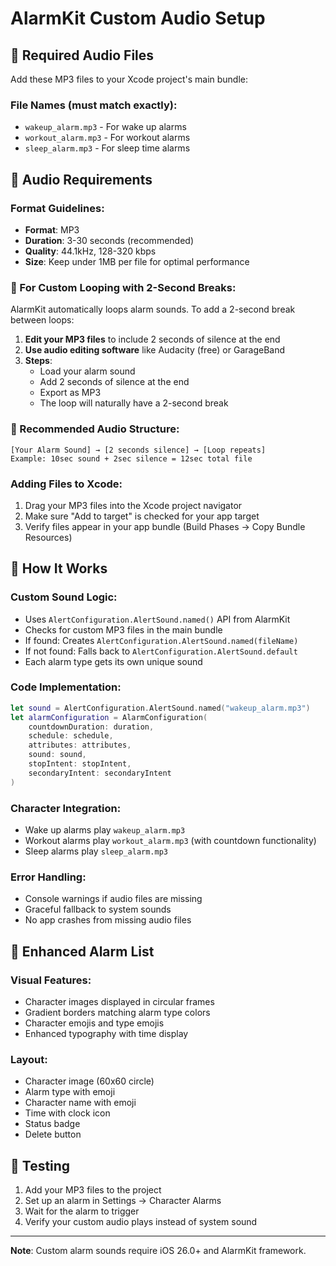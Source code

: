 # AlarmKit Custom Audio Setup

## 📁 Required Audio Files

Add these MP3 files to your Xcode project's main bundle:

### File Names (must match exactly):
- `wakeup_alarm.mp3` - For wake up alarms
- `workout_alarm.mp3` - For workout alarms  
- `sleep_alarm.mp3` - For sleep time alarms

## 🎵 Audio Requirements

### Format Guidelines:
- **Format**: MP3
- **Duration**: 3-30 seconds (recommended)
- **Quality**: 44.1kHz, 128-320 kbps
- **Size**: Keep under 1MB per file for optimal performance

### 🔁 For Custom Looping with 2-Second Breaks:
AlarmKit automatically loops alarm sounds. To add a 2-second break between loops:

1. **Edit your MP3 files** to include 2 seconds of silence at the end
2. **Use audio editing software** like Audacity (free) or GarageBand
3. **Steps**:
   - Load your alarm sound
   - Add 2 seconds of silence at the end
   - Export as MP3
   - The loop will naturally have a 2-second break

### 🎵 Recommended Audio Structure:
```
[Your Alarm Sound] → [2 seconds silence] → [Loop repeats]
Example: 10sec sound + 2sec silence = 12sec total file
```

### Adding Files to Xcode:
1. Drag your MP3 files into the Xcode project navigator
2. Make sure "Add to target" is checked for your app target
3. Verify files appear in your app bundle (Build Phases → Copy Bundle Resources)

## 🔧 How It Works

### Custom Sound Logic:
- Uses `AlertConfiguration.AlertSound.named()` API from AlarmKit
- Checks for custom MP3 files in the main bundle
- If found: Creates `AlertConfiguration.AlertSound.named(fileName)`
- If not found: Falls back to `AlertConfiguration.AlertSound.default`
- Each alarm type gets its own unique sound

### Code Implementation:
```swift
let sound = AlertConfiguration.AlertSound.named("wakeup_alarm.mp3")
let alarmConfiguration = AlarmConfiguration(
    countdownDuration: duration,
    schedule: schedule,
    attributes: attributes,
    sound: sound,
    stopIntent: stopIntent,
    secondaryIntent: secondaryIntent
)
```

### Character Integration:
- Wake up alarms play `wakeup_alarm.mp3`
- Workout alarms play `workout_alarm.mp3` (with countdown functionality)
- Sleep alarms play `sleep_alarm.mp3`

### Error Handling:
- Console warnings if audio files are missing
- Graceful fallback to system sounds
- No app crashes from missing audio files

## 🎨 Enhanced Alarm List

### Visual Features:
- Character images displayed in circular frames
- Gradient borders matching alarm type colors
- Character emojis and type emojis
- Enhanced typography with time display

### Layout:
- Character image (60x60 circle)
- Alarm type with emoji
- Character name with emoji  
- Time with clock icon
- Status badge
- Delete button

## 🚀 Testing

1. Add your MP3 files to the project
2. Set up an alarm in Settings → Character Alarms
3. Wait for the alarm to trigger
4. Verify your custom audio plays instead of system sound

---

**Note**: Custom alarm sounds require iOS 26.0+ and AlarmKit framework.